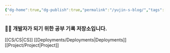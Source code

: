 ```yaml
---
{"dg-home":true,"dg-publish":true,"permalink":"/yujin-s-blog/","tags":["gardenEntry"],"dgPassFrontmatter":true,"noteIcon":"","created":"2024-10-15T01:20:33.071+09:00","updated":"2024-11-05T03:41:56.109+09:00"}
---
```



### 👩‍💻 개발자가 되기 위한 공부 기록 저장소입니다.

[[CS/CS\|CS]]
[[Deployments/Deployments\|Deployments]]
[[Project/Project\|Project]]
